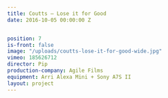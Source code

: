 ```yaml
---
title: Coutts — Lose it for Good
date: 2016-10-05 00:00:00 Z


position: 7
is-front: false
image: "/uploads/coutts-lose-it-for-good-wide.jpg"
vimeo: 185626712
director: Pip
production-company: Agile Films
equipment: Arri Alexa Mini + Sony A7S II
layout: project
---
```


